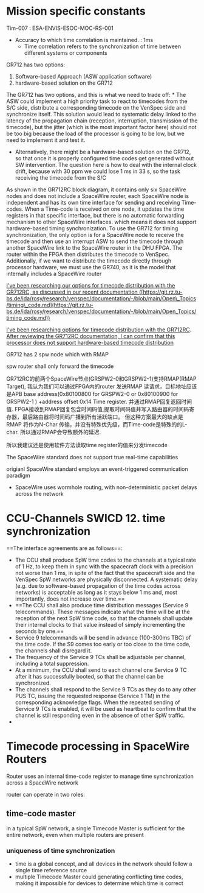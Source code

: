 # Mission specific constants

Tim-007 : ESA-ENVIS-ESOC-MOC-RS-001

* Accuracy to which time correlation is maintained. : 1ms
  * Time correlation refers to the synchronization of time between different systems or components

GR712 has two options:

1. Software-based Approach (ASW application software)
2. hardware-based solution on the GR712

The GR712 has two options, and this is what we need to trade off: * The ASW could implement a high priority task to react to timecodes from the S/C side, distribute a corresponding timecode on the VenSpec side and synchronize itself. This solution would lead to systematic delay linked to the latency of the propagation chain (reception, interruption, transmission of the timecode), but the jitter (which is the most important factor here) should not be too big because the load of the processor is going to be low, but we need to implement it and test it.

* Alternatively, there might be a hardware-based solution on the GR712, so that once it is properly configured time codes get generated without SW intervention. The question here is how to deal with the internal clock drift, because with 30 ppm we could lose 1 ms in 33 s, so the task receiving the timecode from the S/C

As shown in the GR712RC block diagram, it contains only six SpaceWire nodes and does not include a SpaceWire router, each SpaceWire node is independent and has its own time interface for sending and receiving Time-codes. When a Time-code is received on one node, it updates the time registers in that specific interface, but there is no automatic forwarding mechanism to other SpaceWire interfaces. which means it does not support hardware-based timing synchronization. To use the GR712 for timing synchronization, the only option is for a SpaceWire node to receive the timecode and then use an interrupt ASW to send the timecode through another SpaceWire link to the SpaceWire router in the DHU FPGA. The router within the FPGA then distributes the timecode to VenSpec. Additionally, if we want to distribute the timecode directly through processor hardware, we must use the GR740, as it is the model that internally includes a SpaceWire router

[I've been researching our options for timecode distribution with the GR712RC, as discussed in our recent documentation (](https://git.rz.tu-bs.de/ida/rosy/research/venspec/documentation/-/blob/main/Open_Topics/timing_code.md?ref_type=heads&plain=0)[https://git.rz.tu-bs.de/ida/rosy/research/venspec/documentation/-/blob/main/Open\_Topics/timing\_code.md](https://git.rz.tu-bs.de/ida/rosy/research/venspec/documentation/-/blob/main/Open_Topics/timing_code.md))

[I've been researching options for timecode distribution with the GR712RC](https://git.rz.tu-bs.de/ida/rosy/research/venspec/documentation/-/blob/main/Open_Topics/timing_code.md?ref_type=heads&plain=0). [After reviewing the GR712RC documentation, I can confirm that this processor does not support hardware-based timecode distribution ](https://git.rz.tu-bs.de/ida/rosy/research/venspec/documentation/-/blob/main/Open_Topics/timing_code.md?ref_type=heads&plain=0)

GR712 has 2 spw node which with RMAP

spw router shall only forward the timecode

GR712RC的前两个SpaceWire节点(GRSPW2-0和GRSPW2-1)支持RMAP(RMAP Target), 我认为我们可以通过FPGA内的router 发送RMAP 读请求，目标地址应该是APB base address(0x80100800 for GRSPW2-0 or 0x80100900 for GRSPW2-1 ) +address offset 0x14 Time register. 并通过RMAP回复返回时间值. FPGA接收到RMAP回复包含时间码值,提取时间码值并写入路由器的时间码寄存器，最后路由器将时间码广播到所有活跃端口。 但这种方案最大的缺点是RMAP 将作为N-Char 传输，并没有特殊优先级，而Time-code是特殊的的L-char. 所以通过RMAP会导致额外的延迟.

所以我建议还是使用软件方法读取time register的值来分发timecode

The SpaceWire standard does not support true real-time capabilities

origianl SpaceWire standard employs an event-triggered communication paradigm

* SpaceWire uses wormhole routing, with non-deterministic packet delays across the network


# CCU-Channels SWICD 12. time synchronization


==The interface agreements are as follows==:

* The CCU shall produce SpW time codes to the channels at a typical rate of 1 Hz, to keep them in sync with the spacecraft clock with a precision not worse than 1 ms, in spite of the fact that the spacecraft side and the VenSpec SpW networks are physically disconnected. A systematic delay (e.g. due to software-based propagation of the time codes across networks) is acceptable as long as it stays below 1 ms and, most importantly, does not increase over time.==
* ==The CCU shall also produce time distribution messages (Service 9 telecommands). These messages indicate what the time will be at the reception of the next SpW time code, so that the channels shall update their internal clocks to that value instead of simply incrementing the seconds by one.==
* Service 9 telecommands will be send in advance (100-300ms TBC) of the time code. If the S9 comes too early or too close to the time code, the channels shall disregard it.
* The frequency of the Service 9 TCs shall be adjustable per channel, including a total suppression.
* At a minimum, the CCU shall send to each channel one Service 9 TC after it has successfully booted, so that the channel can be synchronized.
* The channels shall respond to the Service 9 TCs as they do to any other PUS TC, issuing the requested response (Service 1 TM) in the corresponding acknowledge flags. When the repeated sending of Service 9 TCs is enabled, it will be used as heartbeat to confirm that the channel is still responding even in the absence of other SpW traffic.
*

# Timecode processing in SpaceWire Routers

Router uses an internal time-code register to manage time synchronization across a SpaceWire network

router can operate in two roles:

## time-code master

in a typical SpW network, a single Timecode Master is sufficient for the entire network, even when multiple routers are present

### uniqueness of time synchronization

* time is a global concept, and all devices in the network should follow a single time reference source
* multiple Timecode Master could generating conflicting time codes, making it impossible for devices to determine which time is correct
